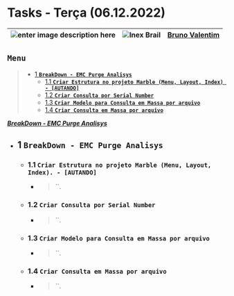 # Tasks - Terça (06.12.2022)

| ![enter image description here](https://www.foxconn.com.br/img/logo.png) | ![Inex Brail](https://www.inexbr.com.br/wp-content/uploads/2022/07/logo-inex-azul.png) | [Bruno Valentim](mailto:Bruno.Valentim@inex.com.br) |
| :----------------------------------------------------------------------- | :------------------------------------------------------------------------------------: | :-------------------------------------------------- |

## **`Menu`**  
> - [1 **`BreakDown - EMC Purge Analisys`**](#1)  
>   - [1.1 **`Criar Estrutura no projeto Marble (Menu, Layout, Index) - [AUTANDO]`**](#1.1) 
>   - [1.2 **`Criar Consulta por Serial Number`**](#1.2) 
>   - [1.3 **`Criar Modelo para Consulta em Massa por arquivo`**](#1.3) 
>   - [1.4 **`Criar Consulta em Massa por arquivo`**](#1.4) 

[_**BreakDown - EMC Purge Analisys**_](https://docs.google.com/spreadsheets/d/1PChoBQP-n582E49-oFm3OHGFSvqn1qjm4aPgjwnXvl8/edit#gid=0)  
- ## 1 **`BreakDown - EMC Purge Analisys`**
  - ### 1.1 **`Criar Estrutura no projeto Marble (Menu, Layout, Index). - [AUTANDO]`**
      - > ``.
  - ### 1.2 **`Criar Consulta por Serial Number`**
      - > ``.
  - ### 1.3 **`Criar Modelo para Consulta em Massa por arquivo`**
      - > ``.
  - ### 1.4 **`Criar Consulta em Massa por arquivo`**
      - > ``.
